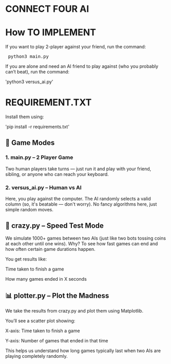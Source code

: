 # CONNECT FOUR AI
# How TO IMPLEMENT
  If you want to play 2-player against your friend, run the command:
<pre> python3 main.py </pre>
  If you are alone and need an AI friend to play against (who you probably can’t beat), run the command:
  
  'python3 versus_ai.py'

# REQUIREMENT.TXT
Install them using:

'pip install -r requirements.txt'

## 🧠 Game Modes
 ### 1. main.py – 2 Player Game
Two human players take turns — just run it and play with your friend, sibling, or anyone who can reach your keyboard.

 ### 2. versus_ai.py – Human vs AI
Here, you play against the computer. The AI randomly selects a valid column (so, it's beatable — don't worry). No fancy algorithms here, just simple random moves.

## 🧪 crazy.py – Speed Test Mode

We simulate 1000+ games between two AIs (just like two bots tossing coins at each other until one wins).
 Why? To see how fast games can end and how often certain game durations happen.

You get results like:

Time taken to finish a game

How many games ended in X seconds

## 📊 plotter.py – Plot the Madness
We take the results from crazy.py and plot them using Matplotlib.

You’ll see a scatter plot showing:

X-axis: Time taken to finish a game

Y-axis: Number of games that ended in that time

This helps us understand how long games typically last when two AIs are playing completely randomly.

